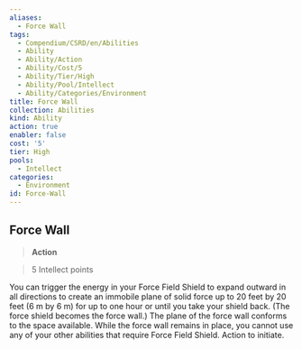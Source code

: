 ```yaml
---
aliases:
  - Force Wall
tags:
  - Compendium/CSRD/en/Abilities
  - Ability
  - Ability/Action
  - Ability/Cost/5
  - Ability/Tier/High
  - Ability/Pool/Intellect
  - Ability/Categories/Environment
title: Force Wall
collection: Abilities
kind: Ability
action: true
enabler: false
cost: '5'
tier: High
pools:
  - Intellect
categories:
  - Environment
id: Force-Wall
---
```

## Force Wall    
>**Action**    
>5 Intellect points  
    
You can trigger the energy in your Force Field Shield to expand outward in all directions to create an immobile plane of solid force up to 20 feet by 20 feet (6 m by 6 m) for up to one hour or until you take your shield back. (The force shield becomes the force wall.) The plane of the force wall conforms to the space available. While the force wall remains in place, you cannot use any of your other abilities that require Force Field Shield. Action to initiate.
